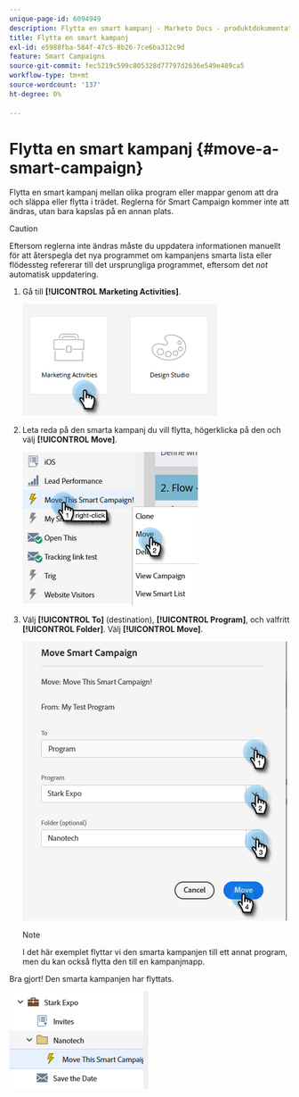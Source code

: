 ```yaml
---
unique-page-id: 6094949
description: Flytta en smart kampanj - Marketo Docs - produktdokumentation
title: Flytta en smart kampanj
exl-id: e5988fba-584f-47c5-8b26-7ce6ba312c9d
feature: Smart Campaigns
source-git-commit: fec5219c599c805328d77797d2636e549e489ca5
workflow-type: tm+mt
source-wordcount: '137'
ht-degree: 0%

---
```


# Flytta en smart kampanj {#move-a-smart-campaign}

Flytta en smart kampanj mellan olika program eller mappar genom att dra och släppa eller flytta i trädet. Reglerna för Smart Campaign kommer inte att ändras, utan bara kapslas på en annan plats.

>[!CAUTION]
>
>Eftersom reglerna inte ändras måste du uppdatera informationen manuellt för att återspegla det nya programmet om kampanjens smarta lista eller flödessteg refererar till det ursprungliga programmet, eftersom det _not_ automatisk uppdatering.

1. Gå till **[!UICONTROL Marketing Activities]**.

   ![](assets/move-a-smart-campaign-1.png)

1. Leta reda på den smarta kampanj du vill flytta, högerklicka på den och välj **[!UICONTROL Move]**.

   ![](assets/move-a-smart-campaign-2.png)

1. Välj **[!UICONTROL To]** (destination), **[!UICONTROL Program]**, och valfritt **[!UICONTROL Folder]**. Välj **[!UICONTROL Move]**.

   ![](assets/move-a-smart-campaign-3.png)

   >[!NOTE]
   >
   >I det här exemplet flyttar vi den smarta kampanjen till ett annat program, men du kan också flytta den till en kampanjmapp.

Bra gjort! Den smarta kampanjen har flyttats.

![](assets/move-a-smart-campaign-4.png)
